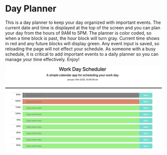 # Day Planner

This is a day planner to keep your day organized with important events. The current date and time is displayed at the top of the screen and you can plan your day from the hours of 9AM to 5PM. The planner is color coded, so when a time block is past, the hour block will turn gray. Current time shows in red and any future blocks will display green. Any event input is saved, so reloading the page will not effect your schedule. As someone with a busy schedule, it is critical to add important events to a daily planner so you can manage your time effectively. Enjoy!

![alt test](./asset/images/screenshot.png)